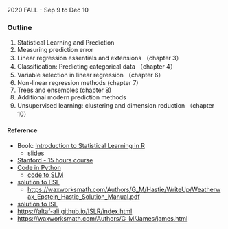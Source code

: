 2020 FALL - Sep 9 to Dec 10



### Outline
1. Statistical Learning and Prediction
2. Measuring prediction error 
3. Linear regression essentials and extensions （chapter 3）
4. Classification: Predicting categorical data （chapter 4）
5. Variable selection in linear regression （chapter 6）
6. Non-linear regression methods (chapter 7)
7. Trees and ensembles (chapter 8)
8. Additional modern prediction methods 
9. Unsupervised learning: clustering and dimension reduction （chapter 10）

#### Reference
- Book: [Introduction to Statistical Learning in R](http://faculty.marshall.usc.edu/gareth-james/ISL/index.html)
  - [slides](http://rstudio-pubs-static.s3.amazonaws.com/359626_2b9afb36e956418b92a66f8068fa5d2b.html)
- [Stanford - 15 hours course](https://www.r-bloggers.com/in-depth-introduction-to-machine-learning-in-15-hours-of-expert-videos/)
- [Code in Python](https://github.com/gaufung/ISL)
  - [code to SLM](https://github.com/fengdu78/lihang-code)
- [solution to ESL](https://esl.hohoweiya.xyz/)
  - https://waxworksmath.com/Authors/G_M/Hastie/WriteUp/Weatherwax_Epstein_Hastie_Solution_Manual.pdf
- [solution to ISL](https://github.com/asadoughi/stat-learning)
- https://altaf-ali.github.io/ISLR/index.html
- https://waxworksmath.com/Authors/G_M/James/james.html
